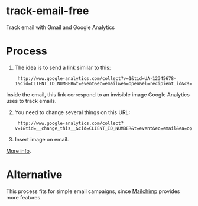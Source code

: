 # track-email-free

Track email with Gmail and Google Analytics

# Process

1. The idea is to send a link similar to this:


        http://www.google-analytics.com/collect?v=1&tid=UA-12345678-1&cid=CLIENT_ID_NUMBER&t=event&ec=email&ea=open&el=recipient_id&cs=newsletter&cm=email&cn=Campaign_Name


  Inside the email, this link correspond to an invisible image Google Analytics uses to track emails.

2. You need to change several things on this URL:


        http://www.google-analytics.com/collect?v=1&tid=__change_this__&cid=CLIENT_ID_NUMBER&t=event&ec=email&ea=open&el=__change_this__&cs=newsletter&cm=email&cn=Campaign_Name

3. Insert image on email.

[More info](http://dyn.com/blog/tracking-email-opens-via-google-analytics/).


# Alternative

This process fits for simple email campaigns, since [Mailchimp](http://mailchimp.com/) provides more features.
